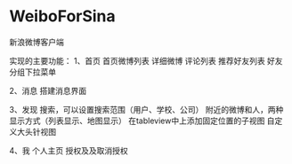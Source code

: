 # WeiboForSina
新浪微博客户端

实现的主要功能：
1、首页
    首页微博列表
    详细微博
    评论列表
    推荐好友列表
    好友分组下拉菜单
    
2、消息
    搭建消息界面
    
3、发现
    搜索，可以设置搜索范围（用户、学校、公司）
    附近的微博和人，两种显示方式（列表显示、地图显示）
      在tableview中上添加固定位置的子视图
      自定义大头针视图

4、我
    个人主页
    授权及及取消授权
